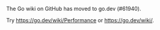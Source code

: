 The Go wiki on GitHub has moved to go.dev (#61940).

Try <https://go.dev/wiki/Performance> or <https://go.dev/wiki/>.

